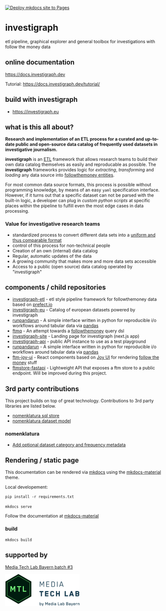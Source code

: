 [![Deploy mkdocs site to Pages](https://github.com/investigativedata/investigraph/actions/workflows/build.yml/badge.svg)](https://github.com/investigativedata/investigraph/actions/workflows/build.yml)

# investigraph
etl pipeline, graphical explorer and general toolbox for investigations with follow the money data

## online documentation

https://docs.investigraph.dev

Tutorial: https://docs.investigraph.dev/tutorial/

## build with investigraph

- https://investigraph.eu

## what is this all about?

**Research and implementation of an ETL process for a curated and up-to-date public and open-source data catalog of frequently used datasets in investigative journalism.**

**investigraph** is an [ETL](https://en.wikipedia.org/wiki/Extract,_transform,_load) framework that allows research teams to build their own data catalog themselves as easily and reproducable as possible. The **investigraph** frameworks provides logic for *extracting*, *transforming* and *loading* any data source into [followthemoney entities](https://followthemoney.tech/).

For most common data source formats, this process is possible without programming knowledge, by means of an easy `yaml` specification interface. However, if it turns out that a specific dataset can not be parsed with the built-in logic, a developer can plug in *custom python scripts* at specific places within the pipeline to fulfill even the most edge cases in data processing.

### Value for investigative research teams
- standardized process to convert different data sets into a [uniform and thus comparable format](https://followthemoney.tech)
- control of this process for non-technical people
- Creation of an own (internal) data catalog
- Regular, automatic updates of the data
- A growing community that makes more and more data sets accessible
- Access to a public (open source) data catalog operated by "investigraph"

## components / child repositories
- [investigraph-etl](https://github.com/investigativedata/investigraph-etl) - etl style pipeline framework for followthemoney data based on [prefect.io](https://prefect.io)
- [investigraph-eu](https://github.com/investigativedata/investigraph-eu) - Catalog of european datasets powered by investigraph
- [runpandarun](https://github.com/simonwoerpel/runpandarun) - A simple interface written in python for reproducible i/o workflows around tabular data via [pandas](https://pandas.pydata.org/)
- [ftmq](https://github.com/investigativedata/ftmq) - An attempt towards a [followthemoney](https://github.com/alephdata/followthemoney) query dsl
- [investigraph-site](https://github.com/investigativedata/investigraph-site) - Landing page for investigraph (next.js app)
- [investigraph-api](https://github.com/investigativedata/investigraph-api) - public API instance to use as a test playground
- [runpandarun](https://github.com/simonwoerpel/runpandarun) - A simple interface written in python for reproducible i/o workflows around tabular data via [pandas](https://pandas.pydata.org/)
- [ftm-joy-ui](https://github.com/investigativedata/ftm-joy-ui/) - React components based on [Joy UI](https://mui.com/joy-ui/getting-started/overview/) for rendering [follow the money](https://followthemoney.tech) stuff
- [ftmstore-fastapi](https://github.com/investigativedata/ftmstore-fastapi) - Lightweight API that exposes a ftm store to a public endpoint. Will be improved during this project.

## 3rd party contributions
This project builds on top of great technology. Contributions to 3rd party libraries are listed below.
- [nomenklatura sql store](https://github.com/opensanctions/nomenklatura/pull/125)
- [nomenklatura dataset model](https://github.com/opensanctions/nomenklatura/pull/109)

### nomenklatura
- [Add optional dataset category and frequency metadata](https://github.com/opensanctions/nomenklatura/commit/ca6eab89c0a468f4dcb8b79045a7ccb9625787bd)

## Rendering / static page

This documentation can be rendered via [mkdocs](https://www.mkdocs.org/) using the [mkdocs-material](https://squidfunk.github.io/mkdocs-material/) theme.

Local developement:

    pip install -r requirements.txt

    mkdocs serve

Follow the documentation at [mkdocs-material](https://squidfunk.github.io/mkdocs-material/getting-started/)

### build

    mkdocs build

## supported by
[Media Tech Lab Bayern batch #3](https://github.com/media-tech-lab)

<a href="https://www.media-lab.de/en/programs/media-tech-lab">
    <img src="https://raw.githubusercontent.com/media-tech-lab/.github/main/assets/mtl-powered-by.png" width="240" title="Media Tech Lab powered by logo">
</a>

